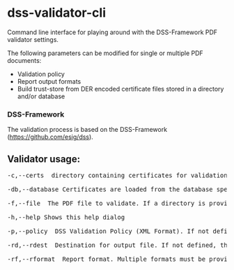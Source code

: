 # dss-validator-cli
Command line interface for playing around with the DSS-Framework PDF validator settings.

The following parameters can be modified for single or multiple PDF documents:
<ul>
<li>Validation policy</li>
<li>Report output formats</li>
<li>Build trust-store from DER encoded certificate files stored in a directory and/or database</li>
</ul>

### DSS-Framework
The validation process is based on the DSS-Framework (https://github.com/esig/dss).

## Validator usage:
<pre>
-c,--certs <DIRECTORY> directory containing certificates for validation. If no certificates are provided,no certificate is used for validation.

-db,--database Certificates are loaded from the database specified in db.config.properties

-f,--file <PDF-FILE> The PDF file to validate. If a directory is provided, the application will search for documents and validate them.

-h,--help Shows this help dialog

-p,--policy <XML-FILE> DSS Validation Policy (XML Format). If not defined, the default policy is used.

-rd,--rdest <DIRECTORY> Destination for output file. If not defined, the output directory containing the PDF file is used.

-rf,--rformat <ATTRIBUTE> Report format. Multiple formats must be provided comma-separated without whitespace. Possible attributes: std (default), detail, diagnostic.
</pre>
